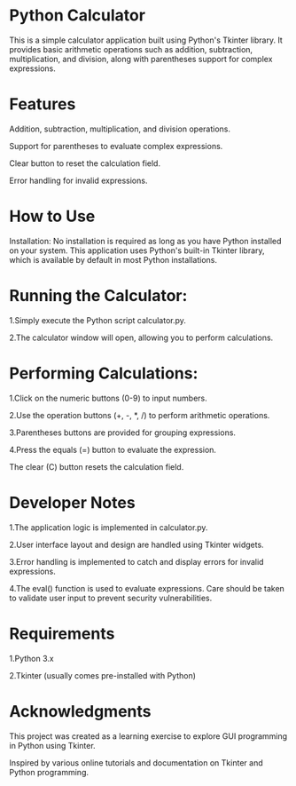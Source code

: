 # Python Calculator


This is a simple calculator application built using Python's Tkinter library. It provides basic arithmetic operations such as addition, subtraction, multiplication, and division, along with parentheses support for complex expressions.

# Features


Addition, subtraction, multiplication, and division operations.


Support for parentheses to evaluate complex expressions.


Clear button to reset the calculation field.


Error handling for invalid expressions.


# How to Use


Installation: No installation is required as long as you have Python installed on your system. This application uses Python's built-in Tkinter library, which is available by default in most Python installations.

# Running the Calculator:

1.Simply execute the Python script calculator.py.


2.The calculator window will open, allowing you to perform calculations.

# Performing Calculations:

1.Click on the numeric buttons (0-9) to input numbers.


2.Use the operation buttons (+, -, *, /) to perform arithmetic operations.


3.Parentheses buttons are provided for grouping expressions.


4.Press the equals (=) button to evaluate the expression.


The clear (C) button resets the calculation field.


# Developer Notes

1.The application logic is implemented in calculator.py.


2.User interface layout and design are handled using Tkinter widgets.


3.Error handling is implemented to catch and display errors for invalid expressions.


4.The eval() function is used to evaluate expressions. Care should be taken to validate user input to prevent security vulnerabilities.


# Requirements


1.Python 3.x


2.Tkinter (usually comes pre-installed with Python)


# Acknowledgments


This project was created as a learning exercise to explore GUI programming in Python using Tkinter.


Inspired by various online tutorials and documentation on Tkinter and Python programming.
